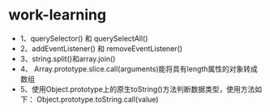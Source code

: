 # work-learning
<ul>
<li>1、querySelector() 和 querySelectAll()</li>
<li>2、addEventListener() 和 removeEventListener()</li>
<li>3、string.split()和array.join()</li>
<li>4、 Array.prototype.slice.call(arguments)能将具有length属性的对象转成数组</li>
<li>5、使用Object.prototype上的原生toString()方法判断数据类型，使用方法如下：
      Object.prototype.toString.call(value)</li>

</ul>

